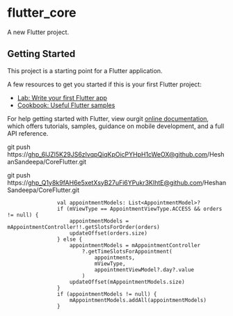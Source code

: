 # flutter_core

A new Flutter project.

## Getting Started

This project is a starting point for a Flutter application.

A few resources to get you started if this is your first Flutter project:

- [Lab: Write your first Flutter app](https://flutter.dev/docs/get-started/codelab)
- [Cookbook: Useful Flutter samples](https://flutter.dev/docs/cookbook)

For help getting started with Flutter, view ourgit
[online documentation](https://flutter.dev/docs), which offers tutorials,
samples, guidance on mobile development, and a full API reference.
  

 

git push https://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@github.com/HeshanSandeepa/CoreFlutter.git

git push https://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@github.com/HeshanSandeepa/CoreFlutter.git


                    val appointmentModels: List<AppointmentModel>?
                    if (mViewType == AppointmentViewType.ACCESS && orders != null) {
                        appointmentModels = mAppointmentController!!.getSlotsForOrder(orders)
                        updateOffset(orders.size)
                    } else {
                        appointmentModels = mAppointmentController
                            ?.getTimeSlotsForAppointment(
                                appointments,
                                mViewType,
                                appointmentViewModel?.day?.value
                            )
                        updateOffset(mAppointmentModels.size)
                    }
                    if (appointmentModels != null) {
                        mAppointmentModels.addAll(appointmentModels)
                    }